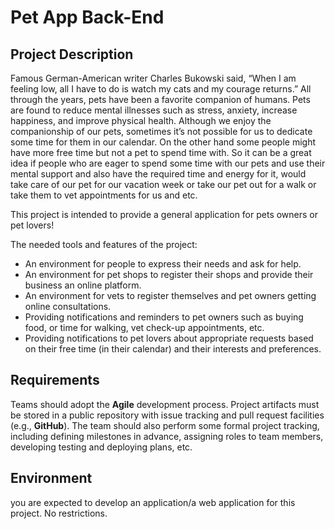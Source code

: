 # Pet App Back-End 

## Project Description
Famous German-American writer Charles Bukowski said, “When I am feeling low, all I have to do is watch my cats and my courage returns.” 
All through the years, pets have been a favorite companion of humans. 
Pets are found to reduce mental illnesses such as stress, anxiety, increase happiness, and improve physical health.
Although we enjoy the companionship of our pets, sometimes it’s not possible for us to dedicate some time for them in our calendar.
On the other hand some people might have more free time but not a pet to spend time with.
So it can be a great idea if people who are eager to spend some time with our pets and 
use their mental support and also have the required time and energy for it, 
would take care of our pet for our vacation week or take our pet out for a walk or take them to vet appointments for us and etc.   

This project is intended to provide a general application for pets owners or pet lovers!

The needed tools and features of the project:
- An environment for people to express their needs and ask for help.
- An environment for pet shops to register their shops and provide their business an online platform.
- An environment for vets to register themselves and pet owners getting online consultations. 
- Providing notifications and reminders to pet owners such as buying food, or time for walking, vet check-up appointments, etc. 
- Providing notifications to pet lovers about appropriate requests based on their free time (in their calendar) and their interests and preferences.

## Requirements
Teams should adopt the **Agile** development process. 
Project artifacts must be stored in a public repository with issue tracking and pull request facilities (e.g., **GitHub**). 
The team should also perform some formal project tracking, including defining milestones in advance, 
assigning roles to team members, developing testing and deploying plans, etc.

## Environment
you are expected to develop an application/a web application for this project. No restrictions.